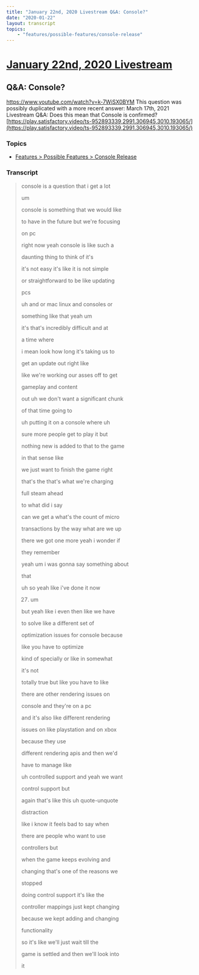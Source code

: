```yaml
---
title: "January 22nd, 2020 Livestream Q&A: Console?"
date: "2020-01-22"
layout: transcript
topics:
    - "features/possible-features/console-release"
---
```

# [January 22nd, 2020 Livestream](../2020-01-22.md)
## Q&A: Console?
https://www.youtube.com/watch?v=k-7WiSX0BYM
This question was possibly duplicated with a more recent answer: March 17th, 2021 Livestream Q&A: Does this mean that Console is confirmed? [https://play.satisfactory.video/ts-952893339,2991.306945,3010.193065/](https://play.satisfactory.video/ts-952893339,2991.306945,3010.193065/)


### Topics
* [Features > Possible Features > Console Release](../topics/features/possible-features/console-release.md)

### Transcript

> console is a question that i get a lot
>
> um
>
> console is something that we would like
>
> to have in the future but we're focusing
>
> on pc
>
> right now yeah console is like such a
>
> daunting thing to think of it's
>
> it's not easy it's like it is not simple
>
> or straightforward to be like updating
>
> pcs
>
> uh and or mac linux and consoles or
>
> something like that yeah um
>
> it's that's incredibly difficult and at
>
> a time where
>
> i mean look how long it's taking us to
>
> get an update out right like
>
> like we're working our asses off to get
>
> gameplay and content
>
> out uh we don't want a significant chunk
>
> of that time going to
>
> uh putting it on a console where uh
>
> sure more people get to play it but
>
> nothing new is added to that to the game
>
> in that sense like
>
> we just want to finish the game right
>
> that's the that's what we're charging
>
> full steam ahead
>
> to what did i say
>
> can we get a what's the count of micro
>
> transactions by the way what are we up
>
> there we got one more yeah i wonder if
>
> they remember
>
> yeah um i was gonna say something about
>
> that
>
> uh so yeah like i've done it now
>
> 27. um
>
> but yeah like i even then like we have
>
> to solve like a different set of
>
> optimization issues for console because
>
> like you have to optimize
>
> kind of specially or like in somewhat
>
> it's not
>
> totally true but like you have to like
>
> there are other rendering issues on
>
> console and they're on a pc
>
> and it's also like different rendering
>
> issues on like playstation and on xbox
>
> because they use
>
> different rendering apis and then we'd
>
> have to manage like
>
> uh controlled support and yeah we want
>
> control support but
>
> again that's like this uh quote-unquote
>
> distraction
>
> like i know it feels bad to say when
>
> there are people who want to use
>
> controllers but
>
> when the game keeps evolving and
>
> changing that's one of the reasons we
>
> stopped
>
> doing control support it's like the
>
> controller mappings just kept changing
>
> because we kept adding and changing
>
> functionality
>
> so it's like we'll just wait till the
>
> game is settled and then we'll look into
>
> it
